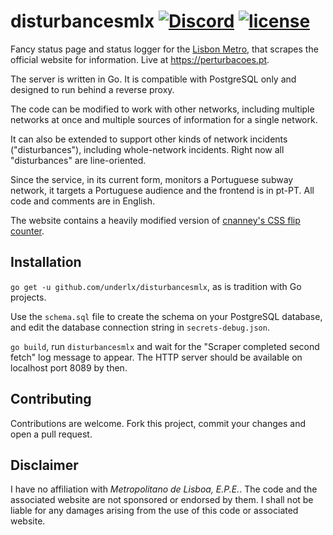 # disturbancesmlx [![Discord](https://img.shields.io/discord/334423823552217090.svg)](https://discord.gg/hhuC7fc) [![license](https://img.shields.io/github/license/gbl08ma/disturbancesmlx.svg)](https://github.com/underlx/disturbancesmlx/blob/master/LICENSE)
Fancy status page and status logger for the [Lisbon Metro](http://www.metrolisboa.pt/), that scrapes the official website for information. Live at https://perturbacoes.pt.

The server is written in Go. It is compatible with PostgreSQL only and designed to run behind a reverse proxy.

The code can be modified to work with other networks, including multiple networks at once and multiple sources of information for a single network.

It can also be extended to support other kinds of network incidents ("disturbances"), including whole-network incidents. Right now all "disturbances" are line-oriented.

Since the service, in its current form, monitors a Portuguese subway network, it targets a Portuguese audience and the frontend is in pt-PT. All code and comments are in English.

The website contains a heavily modified version of [cnanney's CSS flip counter](https://github.com/cnanney/css-flip-counter).

## Installation

`go get -u github.com/underlx/disturbancesmlx`, as is tradition with Go projects.

Use the `schema.sql` file to create the schema on your PostgreSQL database, and edit the database connection string in `secrets-debug.json`.

`go build`, run `disturbancesmlx` and wait for the "Scraper completed second fetch" log message to appear. The HTTP server should be available on localhost port 8089 by then.

## Contributing

Contributions are welcome. Fork this project, commit your changes and open a pull request.

## Disclaimer

I have no affiliation with _Metropolitano de Lisboa, E.P.E._. The code and the associated website are not sponsored or endorsed by them. I shall not be liable for any damages arising from the use of this code or associated website.
